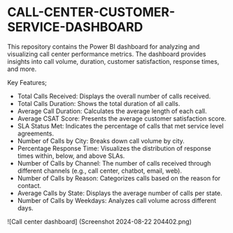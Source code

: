 # CALL-CENTER-CUSTOMER-SERVICE-DASHBOARD
This repository contains the Power BI dashboard for analyzing and visualizing call center performance metrics. The dashboard provides insights into call volume, duration, customer satisfaction, response times, and more.

Key Features;

* Total Calls Received: Displays the overall number of calls received.
* Total Calls Duration: Shows the total duration of all calls.
* Average Call Duration: Calculates the average length of each call.
* Average CSAT Score: Presents the average customer satisfaction score.
* SLA Status Met: Indicates the percentage of calls that met service level agreements.
* Number of Calls by City: Breaks down call volume by city.
* Percentage Response Time: Visualizes the distribution of response times within, below, and above SLAs.
* Number of Calls by Channel: The number of calls received through different channels (e.g., call center, chatbot, email, web).
* Number of Calls by Reason: Categorizes calls based on the reason for contact.
* Average Calls by State: Displays the average number of calls per state.
* Number of Calls by Weekdays: Analyzes call volume across different days.



![Call center dashboard] (Screenshot 2024-08-22 204402.png)
